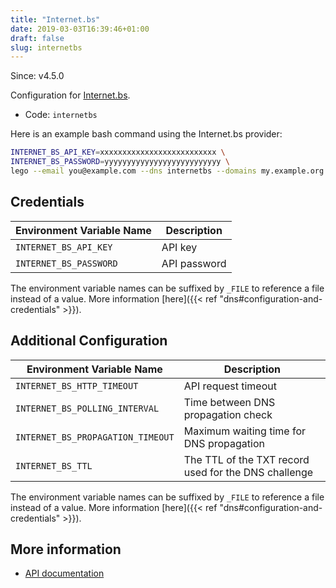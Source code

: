 ```yaml
---
title: "Internet.bs"
date: 2019-03-03T16:39:46+01:00
draft: false
slug: internetbs
---
```


<!-- THIS DOCUMENTATION IS AUTO-GENERATED. PLEASE DO NOT EDIT. -->
<!-- providers/dns/internetbs/internetbs.toml -->
<!-- THIS DOCUMENTATION IS AUTO-GENERATED. PLEASE DO NOT EDIT. -->

Since: v4.5.0

Configuration for [Internet.bs](https://internetbs.net).


<!--more-->

- Code: `internetbs`

Here is an example bash command using the Internet.bs provider:

```bash
INTERNET_BS_API_KEY=xxxxxxxxxxxxxxxxxxxxxxxxxx \
INTERNET_BS_PASSWORD=yyyyyyyyyyyyyyyyyyyyyyyyyy \
lego --email you@example.com --dns internetbs --domains my.example.org run
```




## Credentials

| Environment Variable Name | Description |
|-----------------------|-------------|
| `INTERNET_BS_API_KEY` | API key |
| `INTERNET_BS_PASSWORD` | API password |

The environment variable names can be suffixed by `_FILE` to reference a file instead of a value.
More information [here]({{< ref "dns#configuration-and-credentials" >}}).


## Additional Configuration

| Environment Variable Name | Description |
|--------------------------------|-------------|
| `INTERNET_BS_HTTP_TIMEOUT` | API request timeout |
| `INTERNET_BS_POLLING_INTERVAL` | Time between DNS propagation check |
| `INTERNET_BS_PROPAGATION_TIMEOUT` | Maximum waiting time for DNS propagation |
| `INTERNET_BS_TTL` | The TTL of the TXT record used for the DNS challenge |

The environment variable names can be suffixed by `_FILE` to reference a file instead of a value.
More information [here]({{< ref "dns#configuration-and-credentials" >}}).




## More information

- [API documentation](https://internetbs.net/internet-bs-api.pdf)

<!-- THIS DOCUMENTATION IS AUTO-GENERATED. PLEASE DO NOT EDIT. -->
<!-- providers/dns/internetbs/internetbs.toml -->
<!-- THIS DOCUMENTATION IS AUTO-GENERATED. PLEASE DO NOT EDIT. -->
